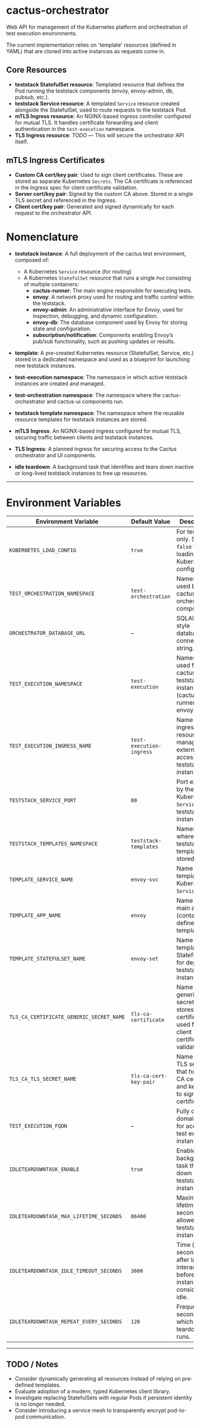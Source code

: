 # cactus-orchestrator

Web API for management of the Kubernetes platform and orchestration of test execution environments.

The current implementation relies on 'template' resources (defined in YAML) that are cloned into active instances as requests come in.

## Core Resources

- **teststack StatefulSet resource**: Templated resource that defines the Pod running the teststack components (envoy, envoy-admin, db, pubsub, etc.).
- **teststack Service resource**: A templated `Service` resource created alongside the StatefulSet, used to route requests to the teststack Pod.
- **mTLS Ingress resource**: An NGINX-based ingress controller configured for mutual TLS. It handles certificate forwarding and client authentication in the `test-execution` namespace.
- **TLS Ingress resource**: *TODO* — This will secure the orchestrator API itself.

## mTLS Ingress Certificates

- **Custom CA cert/key pair**: Used to sign client certificates. These are stored as separate Kubernetes `Secrets`. The CA certificate is referenced in the Ingress spec for client certificate validation.
- **Server cert/key pair**: Signed by the custom CA above. Stored in a single TLS secret and referenced in the Ingress.
- **Client cert/key pair**: Generated and signed dynamically for each request to the orchestrator API.



# Nomenclature

- **teststack instance**: A full deployment of the cactus test environment, composed of:
  - A Kubernetes `Service` resource (for routing)
  - A Kubernetes `StatefulSet` resource that runs a single `Pod`  consisting of multiple containers:
    - **cactus-runner**: The main engine responsible for executing tests.
    - **envoy**: A network proxy used for routing and traffic control within the teststack.
    - **envoy-admin**: An administrative interface for Envoy, used for inspection, debugging, and dynamic configuration.
    - **envoy-db**: The database component used by Envoy for storing state and configuration.
    - **subscription/notification**: Components enabling Envoy’s pub/sub functionality, such as pushing updates or results.

- **template**: A pre-created Kubernetes resource (StatefulSet, Service, etc.) stored in a dedicated namespace and used as a blueprint for launching new teststack instances.

- **test-execution namespace**: The namespace in which active teststack instances are created and managed.

- **test-orchestration namespace**: The namespace where the cactus-orchestrator and cactus-ui components run.

- **teststack template namespace**: The namespace where the reusable resource templates for teststack instances are stored.

- **mTLS Ingress**: An NGINX-based ingress configured for mutual TLS, securing traffic between clients and teststack instances.

- **TLS Ingress**: A planned ingress for securing access to the Cactus orchestrator and UI components.

- **idle teardown**: A background task that identifies and tears down inactive or long-lived teststack instances to free up resources.

---

# Environment Variables

| Environment Variable | Default Value | Description |
|----------------------|----------------|-------------|
| `KUBERNETES_LOAD_CONFIG` | `true` | For testing only. Set to `false` to skip loading Kubernetes configuration. |
| `TEST_ORCHESTRATION_NAMESPACE` | `test-orchestration` | Namespace used by the cactus-orchestrator components. |
| `ORCHESTRATOR_DATABASE_URL` | – | SQLAlchemy-style database connection string. |
| `TEST_EXECUTION_NAMESPACE` | `test-execution` | Namespace used for live cactus teststack instances (cactus-runner, envoy, etc.). |
| `TEST_EXECUTION_INGRESS_NAME` | `test-execution-ingress` | Name of the ingress resource managing external access to teststack instances. |
| `TESTSTACK_SERVICE_PORT` | `80` | Port exposed by the Kubernetes `Service` for teststack instances. |
| `TESTSTACK_TEMPLATES_NAMESPACE` | `teststack-templates` | Namespace where teststack templates are stored. |
| `TEMPLATE_SERVICE_NAME` | `envoy-svc` | Name of the templated Kubernetes `Service`. |
| `TEMPLATE_APP_NAME` | `envoy` | Name of the main app (container) defined in the template. |
| `TEMPLATE_STATEFULSET_NAME` | `envoy-set` | Name of the templated StatefulSet for deploying teststack instances. |
| `TLS_CA_CERTIFICATE_GENERIC_SECRET_NAME` | `tls-ca-certificate` | Name of the generic secret that stores the CA certificate used for client certificate validation. |
| `TLS_CA_TLS_SECRET_NAME` | `tls-ca-cert-key-pair` | Name of the TLS secret that holds the CA certificate and key used to sign client certificates. |
| `TEST_EXECUTION_FQDN` | – | Fully qualified domain name for accessing test execution instances. |
| `IDLETEARDOWNTASK_ENABLE` | `true` | Enables the background task that tears down idle teststack instances. |
| `IDLETEARDOWNTASK_MAX_LIFETIME_SECONDS` | `86400` | Maximum lifetime (in seconds) allowed for a teststack instance. |
| `IDLETEARDOWNTASK_IDLE_TIMEOUT_SECONDS` | `3600` | Time (in seconds) after last interaction before an instance is considered idle. |
| `IDLETEARDOWNTASK_REPEAT_EVERY_SECONDS` | `120` | Frequency (in seconds) at which the idle teardown task runs. |

---
## TODO / Notes

- Consider dynamically generating all resources instead of relying on pre-defined templates.
- Evaluate adoption of a modern, typed Kubernetes client library.
- Investigate replacing StatefulSets with regular Pods if persistent identity is no longer needed.
- Consider introducing a service mesh to transparently encrypt pod-to-pod communication.

